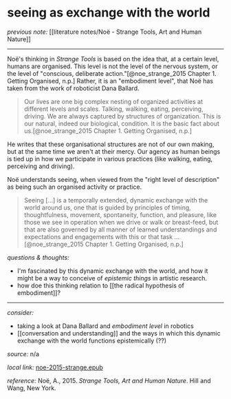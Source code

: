 # seeing as exchange with the world

_previous note:_ [[literature notes/Noë - Strange Tools, Art and Human Nature]]

---

Noë's thinking in _Strange Tools_ is based on the idea that, at a certain level, humans are organised. This level is not the level of the nervous system, or the level of "conscious, deliberate action."[@noe_strange_2015 Chapter 1. Getting Organised, n.p.] Rather, it is an "embodiment level", that Noë has taken from the work of roboticist Dana Ballard.

>Our lives are one big complex nesting of organized activities at different levels and scales. Talking, walking, eating, perceiving, driving. We are always captured by structures of organization. This is our natural, indeed our biological, condition. It is the basic fact about us.[@noe_strange_2015 Chapter 1. Getting Organised, n.p.]

He writes that these organisational structures are not of our own making, but at the same time we aren't at their mercy. Our agency as human beings is tied up in how we participate in various practices (like walking, eating, perceiving and driving).

Noë understands seeing, when viewed from the "right level of description" as being such an organised activity or practice. 

>Seeing [...] is a temporally extended, dynamic exchange with the world around us, one that is guided by principles of timing, thoughtfulness, movement, spontaneity, function, and pleasure, like those we see in operation when we drive or walk or breast-feed, but that are also governed by all manner of learned understandings and expectations and engagements with this or that task ... [@noe_strange_2015 Chapter 1. Getting Organised, n.p.]


_questions & thoughts:_

- I'm fascinated by this dynamic exchange with the world, and how it might be a way to conceive of _epistemic things_ in artistic research. 
- how doe this thinking relation to [[the radical hypothesis of embodiment]]?

--- 

_consider:_

- taking a look at Dana Ballard and _embodiment level_ in robotics
- [[conversation and understanding]] and the ways in which this dynamic exchange with the world functions epistemically (??)


_source:_ n/a

_local link:_ [noe-2015-strange.epub](hook://file/mT3dr3uDv?p=RHJvcGJveC9iaWJsaW9ncmFwaHkgcGRmcw==&n=noe-2015-strange.epub)

_reference:_ Noë, A., 2015. _Strange Tools, Art and Human Nature_. Hill and Wang, New York.